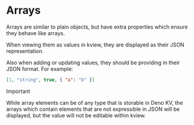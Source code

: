 # Arrays

Arrays are similar to plain objects, but have extra properties which ensure they
behave like arrays.

When viewing them as values in kview, they are displayed as their JSON
representation.

Also when adding or updating values, they should be providing in their JSON
format. For example:

```json
[1, "string", true, { "a": "b" }]
```

> [!IMPORTANT]
> While array elements can be of any type that is storable in Deno KV, the
> arrays which contain elements that are not expressible in JSON will be
> displayed, but the value will not be editable within kview.
